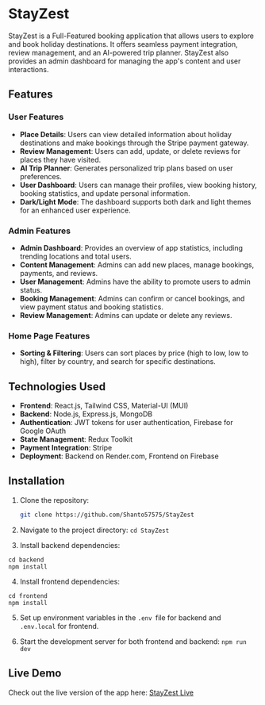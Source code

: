 # StayZest

StayZest is a Full-Featured booking application that allows users to explore and book holiday destinations. It offers seamless payment integration, review management, and an AI-powered trip planner. StayZest also provides an admin dashboard for managing the app's content and user interactions.

## Features

### User Features

- **Place Details**: Users can view detailed information about holiday destinations and make bookings through the Stripe payment gateway.
- **Review Management**: Users can add, update, or delete reviews for places they have visited.
- **AI Trip Planner**: Generates personalized trip plans based on user preferences.
- **User Dashboard**: Users can manage their profiles, view booking history, booking statistics, and update personal information.
- **Dark/Light Mode**: The dashboard supports both dark and light themes for an enhanced user experience.

### Admin Features

- **Admin Dashboard**: Provides an overview of app statistics, including trending locations and total users.
- **Content Management**: Admins can add new places, manage bookings, payments, and reviews.
- **User Management**: Admins have the ability to promote users to admin status.
- **Booking Management**: Admins can confirm or cancel bookings, and view payment status and booking statistics.
- **Review Management**: Admins can update or delete any reviews.

### Home Page Features

- **Sorting & Filtering**: Users can sort places by price (high to low, low to high), filter by country, and search for specific destinations.

## Technologies Used

- **Frontend**: React.js, Tailwind CSS, Material-UI (MUI)
- **Backend**: Node.js, Express.js, MongoDB
- **Authentication**: JWT tokens for user authentication, Firebase for Google OAuth
- **State Management**: Redux Toolkit
- **Payment Integration**: Stripe
- **Deployment**: Backend on Render.com, Frontend on Firebase

## Installation

1. Clone the repository:
   ```bash
   git clone https://github.com/Shanto57575/StayZest
   ```
2. Navigate to the project directory: `cd StayZest`

3. Install backend dependencies:

```
cd backend
npm install
```

4. Install frontend dependencies:

```
cd frontend
npm install
```

5. Set up environment variables in the `.env `file for backend and `.env.local` for frontend.

6. Start the development server for both frontend and backend: `npm run dev`

## Live Demo

Check out the live version of the app here: [StayZest Live](https://stayzest-cbf59.web.app)
